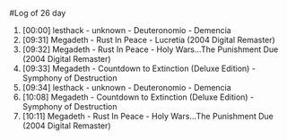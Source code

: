 #Log of 26 day

1. [00:00] lesthack - unknown - Deuteronomio - Demencia
1. [09:31] Megadeth - Rust In Peace - Lucretia (2004 Digital Remaster)
1. [09:32] Megadeth - Rust In Peace - Holy Wars...The Punishment Due (2004 Digital Remaster)
1. [09:33] Megadeth - Countdown to Extinction (Deluxe Edition) - Symphony of Destruction
1. [09:34] lesthack - unknown - Deuteronomio - Demencia
1. [10:08] Megadeth - Countdown to Extinction (Deluxe Edition) - Symphony of Destruction
1. [10:11] Megadeth - Rust In Peace - Holy Wars...The Punishment Due (2004 Digital Remaster)

